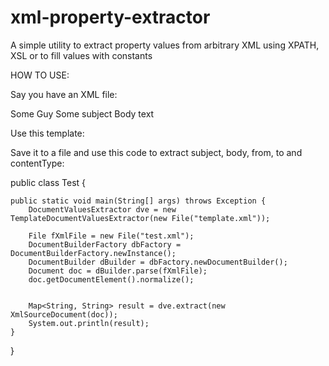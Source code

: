 xml-property-extractor
======================

A simple utility to extract property values from arbitrary XML using XPATH, XSL or to fill values with constants

HOW TO USE:

Say you have an XML file:

<?xml version="1.0" encoding="UTF-8"?>
<data>
    <to>Some Guy</to>
    <subject>Some subject</subject>
    <body>Body text</body>
</data>

Use this template:

<?xml version="1.0" encoding="UTF-8"?>
<template>
    <!-- Extract data from XML: -->
    <param name="subject" type="xsl">
        <![CDATA[
        <xsl:stylesheet version="1.0" xmlns:xsl="http://www.w3.org/1999/XSL/Transform">
            <xsl:strip-space elements="*"/>
            <xsl:output method="text"/>
            <xsl:template match="/data/subject">
                <xsl:value-of select="text()"/>
            </xsl:template>
            <xsl:template match="text()"/>
        </xsl:stylesheet>
        ]]>
    </param>

    <param name="body" type="xsl">
        <![CDATA[
        <xsl:stylesheet version="1.0" xmlns:xsl="http://www.w3.org/1999/XSL/Transform">
            <xsl:strip-space elements="*"/>
            <xsl:output method="text"/>
            <xsl:template match="/data/body">
                <xsl:value-of select="text()"/>
            </xsl:template>
            <xsl:template match="text()"/>
        </xsl:stylesheet>
        ]]>
    </param>

    <param name="to" type="xpath">/data/to</param>

    <!-- Constants: -->
    <param name="contentType" type="const">text/plain; charset=UTF-8</param>
    <param name="from" type="const">info@market.yandex.ru</param>

</template>

Save it to a file and use this code to extract subject, body, from, to and contentType:

public class Test { 

    public static void main(String[] args) throws Exception {
        DocumentValuesExtractor dve = new TemplateDocumentValuesExtractor(new File("template.xml"));

        File fXmlFile = new File("test.xml");
        DocumentBuilderFactory dbFactory = DocumentBuilderFactory.newInstance();
        DocumentBuilder dBuilder = dbFactory.newDocumentBuilder();
        Document doc = dBuilder.parse(fXmlFile);
        doc.getDocumentElement().normalize();


        Map<String, String> result = dve.extract(new XmlSourceDocument(doc));
        System.out.println(result);
    }
}
